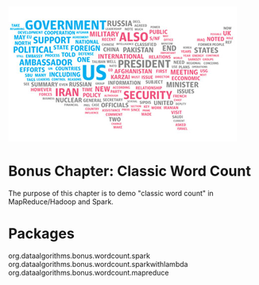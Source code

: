 ![Word Count](./word-count.jpg)


Bonus Chapter: Classic Word Count
=================================
The purpose of this chapter is to demo "classic word count" 
in MapReduce/Hadoop and Spark.
 


Packages 
=======
org.dataalgorithms.bonus.wordcount.spark
org.dataalgorithms.bonus.wordcount.sparkwithlambda
org.dataalgorithms.bonus.wordcount.mapreduce

